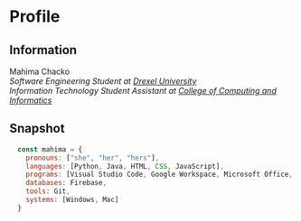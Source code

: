 # Profile

## Information
Mahima Chacko\
*Software Engineering Student at [Drexel University](https://drexel.edu/)*\
*Information Technology Student Assistant at [College of Computing and Informatics](https://drexel.edu/cci/)*


## Snapshot
``` javascript
  const mahima = {
    pronouns: ["she", "her", "hers"],
    languages: [Python, Java, HTML, CSS, JavaScript],
    programs: [Visual Studio Code, Google Workspace, Microsoft Office, Notion],
    databases: Firebase,
    tools: Git,
    systems: [Windows, Mac]
  }
```
